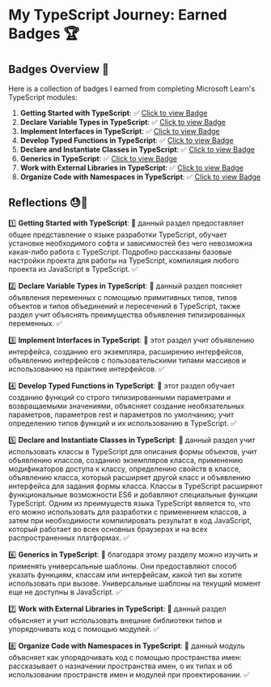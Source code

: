 # My TypeScript Journey: Earned Badges 🏆

## Badges Overview 📝

Here is a collection of badges I earned from completing Microsoft Learn's TypeScript modules:

1. **Getting Started with TypeScript**: ✅ [Click to view Badge](https://learn.microsoft.com/api/achievements/share/en-us/anthony-th/3XL7A6TH?sharingId=2A05E6791DC9C008)
2. **Declare Variable Types in TypeScript**: ✅ [Click to view Badge](https://learn.microsoft.com/api/achievements/share/en-us/anthony-th/N7LAVUWF?sharingId=2A05E6791DC9C008)
3. **Implement Interfaces in TypeScript**: ✅ [Click to view Badge](https://learn.microsoft.com/api/achievements/share/en-us/anthony-th/UFL6HYW3?sharingId=2A05E6791DC9C008)
4. **Develop Typed Functions in TypeScript**: ✅ [Click to view Badge](https://learn.microsoft.com/api/achievements/share/en-us/anthony-th/24YAPREV?sharingId=2A05E6791DC9C008)
5. **Declare and Instantiate Classes in TypeScript**: ✅ [Click to view Badge](https://learn.microsoft.com/api/achievements/share/en-us/anthony-th/X2HW3K7Y?sharingId=2A05E6791DC9C008)
6. **Generics in TypeScript**: ✅ [Click to view Badge](https://learn.microsoft.com/api/achievements/share/en-us/anthony-th/8RCUHDCW?sharingId=2A05E6791DC9C008)
7. **Work with External Libraries in TypeScript**: ✅ [Click to view Badge](https://learn.microsoft.com/api/achievements/share/en-us/anthony-th/X2HNRE3Y?sharingId=2A05E6791DC9C008)
8. **Organize Code with Namespaces in TypeScript**: ✅ [Click to view Badge](https://learn.microsoft.com/api/achievements/share/en-us/anthony-th/WA9HXZTN?sharingId=2A05E6791DC9C008)

## Reflections 😓📓

1️⃣ **Getting Started with TypeScript**: 📓 данный раздел предоставляет общее представление о языке разработки TypeScript, обучает установке необходимого софта и зависимостей без чего невозможна какая-либо работа с TypeScript. Подробно рассказаны базовые настройки проекта для работы на TypeScript, компиляция любого проекта из JavaScript в TypeScript. ✅

2️⃣ **Declare Variable Types in TypeScript**: 📓 данный раздел поясняет объявления переменных с помощиью примитивных типов, типов объектов и типов объединений и пересечений в TypeScript, также раздел учит объяснять преимущества объявления типизированных переменных. ✅

3️⃣  **Implement Interfaces in TypeScript**: 📓 этот раздел учит объявлению интерфейса, созданию его экземпляра, расширению интерфейсов, объявлению интерфейсов с пользовательскими типами массивов и использованию на практике интерфейсов. ✅

4️⃣ **Develop Typed Functions in TypeScript**: 📓 этот раздел обучает созданию функций со строго типизированными параметрами и возвращаемыми значениями, объясняет создание необязательных параметров, параметров rest и параметров по умолчанию; учит определению типов функций и их использованию в TypeScript. ✅

5️⃣  **Declare and Instantiate Classes in TypeScript**: 📓 данный раздел учит использовать классы в TypeScript для описания формы объектов, учит объявлению классов, созданию экземпляров класса, применению модификаторов доступа к классу, определению свойств в классе, объявлению класса, который расширяет другой класс и объявлению интерфейса для задания формы класса. Классы в TypeScript расширяют функциональные возможности ES6 и добавляют специальные функции TypeScript. Одним из преимуществ языка TypeScript является то, что его можно использовать для разработки с применением классов, а затем при необходимости компилировать результат в код JavaScript, который работает во всех основных браузерах и на всех распространенных платформах. ✅

6️⃣ **Generics in TypeScript**: 📓 благодаря этому разделу можно изучить и применять универсальные шаблоны. Они предоставляют способ указать функциям, классам или интерфейсам, какой тип вы хотите использовать при вызове. Универсальные шаблоны на текущий момент еще не доступны в JavaScript. ✅

7️⃣ **Work with External Libraries in TypeScript**: 📓 данный раздел объясняет и учит использовать внешние библиотеки типов и упорядочивать код с помощью модулей. ✅

8️⃣ **Organize Code with Namespaces in TypeScript**: 📓 данный модуль объясняет как упорядочивать код с помощью пространства имен: рассказывает о назначении пространства имен, о их типах и об использовании пространств имен и модулей при проектировании. ✅
